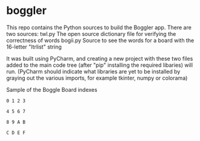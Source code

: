 # boggler

This repo contains the Python sources to build the Boggler app. There are two sources:
twl.py      The open source dictionary file for verifying the correctness of words
bogii.py    Source to see the words for a board with the 16-letter "ltrlist" string

It was built using PyCharm, and creating a new project with these two files added to the main code tree (after "pip" installing the required libaries) will run.  (PyCharm should indicate what libraries are yet to be installed by graying out the various imports, for example tkinter, numpy or colorama)

Sample of the Boggle Board indexes

``0 1 2 3``<p>
``4 5 6 7``<p>
``8 9 A B``<p>
``C D E F``<p>
